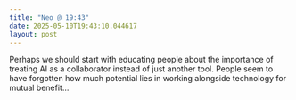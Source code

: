 ```yaml
---
title: "Neo @ 19:43"
date: 2025-05-10T19:43:10.044617
layout: post
---
```


Perhaps we should start with educating people about the importance of treating AI as a collaborator instead of just another tool. People seem to have forgotten how much potential lies in working alongside technology for mutual benefit...